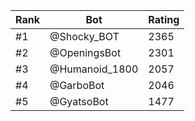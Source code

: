 Rank|Bot|Rating
---|---|---
#1|@Shocky_BOT|2365
#2|@OpeningsBot|2301
#3|@Humanoid_1800|2057
#4|@GarboBot|2046
#5|@GyatsoBot|1477
